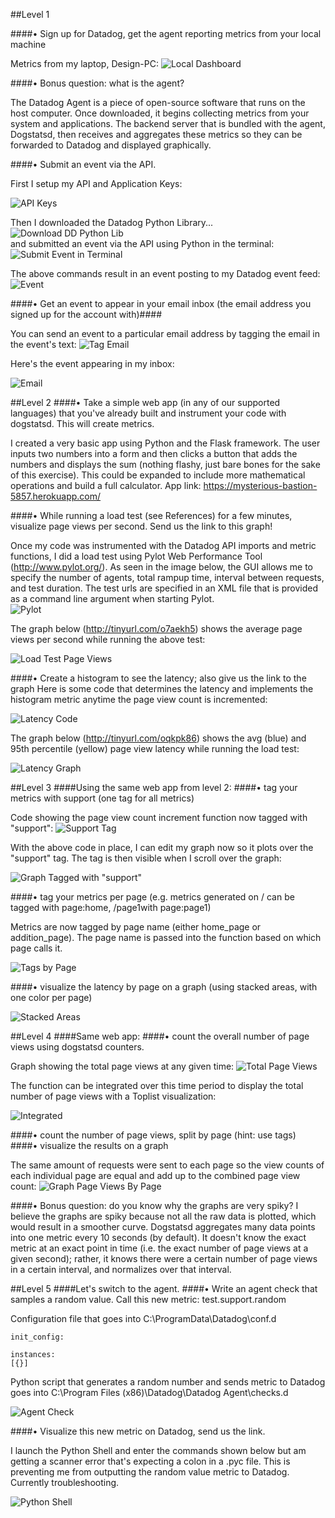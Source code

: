 ##Level 1

####•	Sign up for Datadog, get the agent reporting metrics from your local machine

Metrics from my laptop, Design-PC:
![Local Dashboard](https://36.media.tumblr.com/2e1cc4782a36345409d1e3361bed6fc1/tumblr_nrqz5qGxjL1ubyepco1_1280.png)

####•	Bonus question: what is the agent?

The Datadog Agent is a piece of open-source software that runs on the host computer. Once downloaded, it begins collecting metrics from your system and applications. The backend server that is bundled with the agent, Dogstatsd, then receives and aggregates these metrics so they can be forwarded to Datadog and displayed graphically.

####•	Submit an event via the API.

First I setup my API and Application Keys:

![API Keys](https://40.media.tumblr.com/a4a118f20c9e8c9d90d550907c785856/tumblr_nrr01j1osZ1ubyepco1_1280.png)<br>


Then I downloaded the Datadog Python Library...<br>
![Download DD Python Lib](https://41.media.tumblr.com/f34674423e9d73b3b3d0bbea12ffb334/tumblr_nrqzimrVZL1ubyepco1_500.png)<br>
and submitted an event via the API using Python in the terminal:
![Submit Event in Terminal](https://41.media.tumblr.com/cdc3014223313cb75497c1d22c5b3cd2/tumblr_nrqzv8a10y1ubyepco1_1280.png)<br>

The above commands result in an event posting to my Datadog event feed:
![Event](https://41.media.tumblr.com/ef1fe79ee280423dbb0decaf381b09b1/tumblr_nrr0aiZswe1ubyepco1_1280.png)

####•	Get an event to appear in your email inbox (the email address you signed up for the account with)####

You can send an event to a particular email address by tagging the email in the event's text:
![Tag Email](https://40.media.tumblr.com/0ad9f16b8df09e3d5df99d9e7d738b65/tumblr_nrr0jl9Fha1ubyepco1_1280.png)<br>

Here's the event appearing in my inbox:

![Email](https://40.media.tumblr.com/f65236a3d1bbf0645279046299f36e8d/tumblr_nrr0uzFjm01ubyepco1_1280.png)

##Level 2
####•	Take a simple web app (in any of our supported languages) that you've already built and instrument your code with dogstatsd. This will create metrics.

I created a very basic app using Python and the Flask framework. The user inputs two numbers into a form and then clicks a button that adds the numbers and displays the sum (nothing flashy, just bare bones for the sake of this exercise). This could be expanded to include more mathematical operations and build a full calculator. 
App link: https://mysterious-bastion-5857.herokuapp.com/

####•	While running a load test (see References) for a few minutes, visualize page views per second. Send us the link to this graph!

Once my code was instrumented with the Datadog API imports and metric functions, I did a load test using Pylot Web Performance Tool (http://www.pylot.org/). As seen in the image below, the GUI allows me to specify the number of agents, total rampup time, interval between requests, and test duration. The test urls are specified in an XML file that is provided as a command line argument when starting Pylot.<br>
![Pylot](https://40.media.tumblr.com/7fc5c66ae23e422db41deda77ab09405/tumblr_nrr2ifpjR51ubyepco1_1280.png)

The graph below (http://tinyurl.com/o7aekh5) shows the average page views per second while running the above test:

![Load Test Page Views](https://36.media.tumblr.com/aed0b8901c935ad953ca2041f9b54b4b/tumblr_nrr2wgcKrl1ubyepco1_1280.png)

####•	Create a histogram to see the latency; also give us the link to the graph
Here is some code that determines the latency and implements the histogram metric anytime the page view count is incremented:

![Latency Code](https://41.media.tumblr.com/dd3ae7b64bf31c28f0c9aa439f2293f2/tumblr_nrr3ksAsFp1ubyepco1_400.png)<br>

The graph below (http://tinyurl.com/oqkpk86) shows the avg (blue) and 95th percentile (yellow) page view latency while running the load test:

![Latency Graph](https://40.media.tumblr.com/2fc7f19bf40f7da42076f55da60abee7/tumblr_nrr3o8Zugp1ubyepco1_540.png)

##Level 3
####Using the same web app from level 2:
####•	tag your metrics with support (one tag for all metrics)

Code showing the page view count increment function now tagged with "support":
![Support Tag](https://40.media.tumblr.com/0470364449266ac2549ac18de4923775/tumblr_nrrf3n4Lop1ubyepco1_500.png)

With the above code in place, I can edit my graph now so it plots over the "support" tag. The tag is then visible when I scroll over the graph:

![Graph Tagged with "support"](https://40.media.tumblr.com/6969c5fc13b7b8bc76ce13889457aa0b/tumblr_nrrfg6I2H41ubyepco1_1280.png)

####•	tag your metrics per page (e.g. metrics generated on / can be tagged with page:home, /page1with page:page1)

Metrics are now tagged by page name (either home_page or addition_page). The page name is passed into the function based on which page calls it.

![Tags by Page](https://41.media.tumblr.com/9e11d1e1461df8a1d5859761af96a619/tumblr_nrrgauBR4Z1ubyepco1_1280.png)

####•	visualize the latency by page on a graph (using stacked areas, with one color per page)

![Stacked Areas](https://41.media.tumblr.com/513e351298560ca97a73c1ad283632a9/tumblr_nrrgtypUl21ubyepco1_1280.png)

##Level 4
####Same web app:
####•	count the overall number of page views using dogstatsd counters.

Graph showing the total page views at any given time:
![Total Page Views](https://40.media.tumblr.com/c647efd3344827890b29312201e1933f/tumblr_nrrhns6CiK1ubyepco1_1280.png)

The function can be integrated over this time period to display the total number of page views with a Toplist visualization:

![Integrated](https://40.media.tumblr.com/e1d1a7449f733263cd88b5c50aa72b99/tumblr_nrrif4NvW01ubyepco1_1280.png)

####•	count the number of page views, split by page (hint: use tags)
####•	visualize the results on a graph

The same amount of requests were sent to each page so the view counts of each individual page are equal and add up to the combined page view count:
![Graph Page Views By Page](https://40.media.tumblr.com/2db6aa0bde8ce8d00a9dd3bf8a1e5ce5/tumblr_nrrjlxsi9h1ubyepco1_1280.png)

####•	Bonus question: do you know why the graphs are very spiky?
I believe the graphs are spiky because not all the raw data is plotted, which would result in a smoother curve. Dogstatsd aggregates many data points into one metric every 10 seconds (by default). It doesn't know the exact metric at an exact point in time (i.e. the exact number of page views at a given second); rather, it knows there were a certain number of page views in a certain interval, and normalizes over that interval.

##Level 5
####Let's switch to the agent.
####•	Write an agent check that samples a random value. Call this new metric: test.support.random

Configuration file that goes into C:\ProgramData\Datadog\conf.d
```
init_config:

instances:
[{}]

```
Python script that generates a random number and sends metric to Datadog goes into C:\Program Files (x86)\Datadog\Datadog Agent\checks.d

![Agent Check](https://41.media.tumblr.com/15d9402d2f2b7899a55dd05e85120272/tumblr_nrropr0FHt1ubyepco1_500.png)

####•	Visualize this new metric on Datadog, send us the link.

I launch the Python Shell and enter the commands shown below but am getting a scanner error that's expecting a colon in a .pyc file. This is preventing me from outputting the random value metric to Datadog. Currently troubleshooting.

![Python Shell](https://36.media.tumblr.com/a0f94ac6f1deac8ebd60c4b520e9ed1a/tumblr_nrtd8gKS6k1ubyepco1_1280.png)
